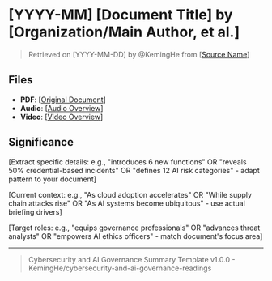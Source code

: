 <!--
Summary Template for Cybersecurity and AI Governance Readings
=============================================================

INSTRUCTIONS:

1. Replace all [PLACEHOLDERS] with actual content
2. Use original publication date for research, latest revision date for frameworks/standards  
3. Ensure Google Drive links are publicly accessible
4. Use "et al." (lowercase with period) for multiple authors, organization name for institutional documents

FOR AI ASSISTANCE:

Provide: document title, publication date, organization/authors, source URL, and briefing doc from NotebookLM
-->

# [YYYY-MM] [Document Title] by [Organization/Main Author, et al.]

> Retrieved on [YYYY-MM-DD] by @KemingHe from [[Source Name](source-url)]

## Files

- **PDF**: [[Original Document](google-drive-pdf-link)]
- **Audio**: [[Audio Overview](google-drive-audio-link)]
- **Video**: [[Video Overview](google-drive-video-link)]

## Significance

<!-- 
Write exactly 3 sentences (~40 words total, <5s read time), each on separate line:

CONTENT: Extract specific numbers/features/findings from briefing doc (adapt to document's unique value)

INDUSTRY: Current context driving adoption - use actual briefing threats/trends, AI developments, or governance needs

CAREER: Target specific roles/skills this content advances - cybersecurity, AI governance, compliance, or risk management focus

Use blank lines between the 3 sentences. Adapt examples below to your briefing doc - avoid copy-paste templates. You must maintain overall section coherence while communicating critical points concisely and effectively.
-->

[Extract specific details: e.g., "introduces 6 new functions" OR "reveals 50% credential-based incidents" OR "defines 12 AI risk categories" - adapt pattern to your document]

[Current context: e.g., "As cloud adoption accelerates" OR "While supply chain attacks rise" OR "As AI systems become ubiquitous" - use actual briefing drivers]

[Target roles: e.g., "equips governance professionals" OR "advances threat analysts" OR "empowers AI ethics officers" - match document's focus area]

---

> Cybersecurity and AI Governance Summary Template v1.0.0 - KemingHe/cybersecurity-and-ai-governance-readings
